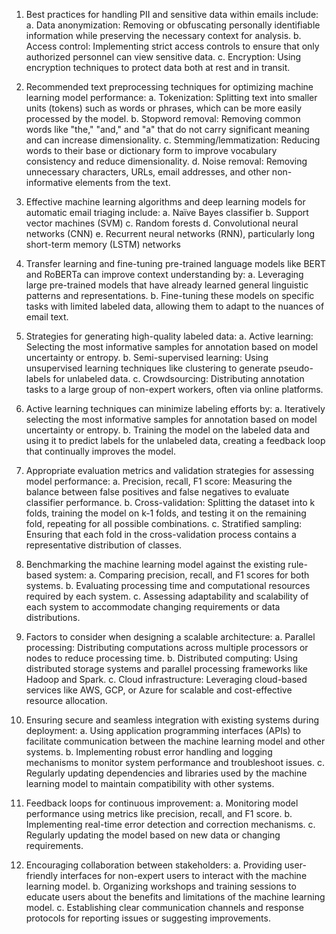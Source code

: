  1. Best practices for handling PII and sensitive data within emails include:
   a. Data anonymization: Removing or obfuscating personally identifiable information while preserving the necessary context for analysis.
   b. Access control: Implementing strict access controls to ensure that only authorized personnel can view sensitive data.
   c. Encryption: Using encryption techniques to protect data both at rest and in transit.

2. Recommended text preprocessing techniques for optimizing machine learning model performance:
   a. Tokenization: Splitting text into smaller units (tokens) such as words or phrases, which can be more easily processed by the model.
   b. Stopword removal: Removing common words like "the," "and," and "a" that do not carry significant meaning and can increase dimensionality.
   c. Stemming/lemmatization: Reducing words to their base or dictionary form to improve vocabulary consistency and reduce dimensionality.
   d. Noise removal: Removing unnecessary characters, URLs, email addresses, and other non-informative elements from the text.

3. Effective machine learning algorithms and deep learning models for automatic email triaging include:
   a. Naïve Bayes classifier
   b. Support vector machines (SVM)
   c. Random forests
   d. Convolutional neural networks (CNN)
   e. Recurrent neural networks (RNN), particularly long short-term memory (LSTM) networks

4. Transfer learning and fine-tuning pre-trained language models like BERT and RoBERTa can improve context understanding by:
   a. Leveraging large pre-trained models that have already learned general linguistic patterns and representations.
   b. Fine-tuning these models on specific tasks with limited labeled data, allowing them to adapt to the nuances of email text.

5. Strategies for generating high-quality labeled data:
   a. Active learning: Selecting the most informative samples for annotation based on model uncertainty or entropy.
   b. Semi-supervised learning: Using unsupervised learning techniques like clustering to generate pseudo-labels for unlabeled data.
   c. Crowdsourcing: Distributing annotation tasks to a large group of non-expert workers, often via online platforms.

6. Active learning techniques can minimize labeling efforts by:
   a. Iteratively selecting the most informative samples for annotation based on model uncertainty or entropy.
   b. Training the model on the labeled data and using it to predict labels for the unlabeled data, creating a feedback loop that continually improves the model.

7. Appropriate evaluation metrics and validation strategies for assessing model performance:
   a. Precision, recall, F1 score: Measuring the balance between false positives and false negatives to evaluate classifier performance.
   b. Cross-validation: Splitting the dataset into k folds, training the model on k-1 folds, and testing it on the remaining fold, repeating for all possible combinations.
   c. Stratified sampling: Ensuring that each fold in the cross-validation process contains a representative distribution of classes.

8. Benchmarking the machine learning model against the existing rule-based system:
   a. Comparing precision, recall, and F1 scores for both systems.
   b. Evaluating processing time and computational resources required by each system.
   c. Assessing adaptability and scalability of each system to accommodate changing requirements or data distributions.

9. Factors to consider when designing a scalable architecture:
   a. Parallel processing: Distributing computations across multiple processors or nodes to reduce processing time.
   b. Distributed computing: Using distributed storage systems and parallel processing frameworks like Hadoop and Spark.
   c. Cloud infrastructure: Leveraging cloud-based services like AWS, GCP, or Azure for scalable and cost-effective resource allocation.

10. Ensuring secure and seamless integration with existing systems during deployment:
    a. Using application programming interfaces (APIs) to facilitate communication between the machine learning model and other systems.
    b. Implementing robust error handling and logging mechanisms to monitor system performance and troubleshoot issues.
    c. Regularly updating dependencies and libraries used by the machine learning model to maintain compatibility with other systems.

11. Feedback loops for continuous improvement:
    a. Monitoring model performance using metrics like precision, recall, and F1 score.
    b. Implementing real-time error detection and correction mechanisms.
    c. Regularly updating the model based on new data or changing requirements.

12. Encouraging collaboration between stakeholders:
    a. Providing user-friendly interfaces for non-expert users to interact with the machine learning model.
    b. Organizing workshops and training sessions to educate users about the benefits and limitations of the machine learning model.
    c. Establishing clear communication channels and response protocols for reporting issues or suggesting improvements.
